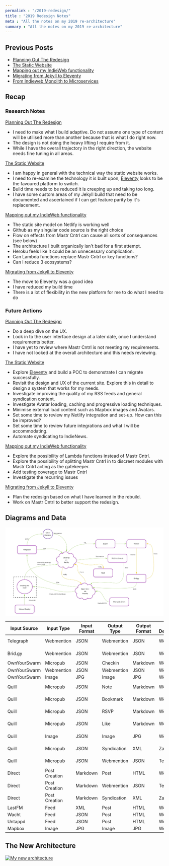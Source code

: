 ```yaml
---
permalink : "/2019-redesign/"
title : "2019 Redesign Notes"
meta : "All the notes on my 2019 re-architecture"
summary : "All the notes on my 2019 re-architecture"
---
```

## Previous Posts

- [Planning Out The Redesign](/articles/2019/06/19/21-00/)
- [The Static Website](/articles/2019/06/30/22-00/)
- [Mapping out my IndieWeb functionality](/articles/2019/09/07/12-00/)
- [Migrating from Jekyll to Eleventy](/articles/2020/03/16/16-00/)
- [From Indieweb Monolith to Microservices](/articles/2020/07/16/16-20/)

## Recap

### Research Notes

[Planning Out The Redesign](/articles/2019/06/19/21-00/)

- I need to make what I build adaptive. Do not assume one type of content will be utilised more than another because that is what I do right now.
- The design is not doing the heavy lifting I require from it.
- While I have the overall trajectory in the right direction, the website needs fine tuning in all areas.

[The Static Website](/articles/2019/06/30/22-00/)

- I am happy in general with the technical way the static website works.
- I need to re-examine the technology it is built upon, [Eleventy](https://www.11ty.io/) looks to be the favoured platform to switch.
- Build time needs to be reduced it is creeping up and taking too long.
- I have some custom areas of my Jekyll build that need to be documented and ascertained if I can get feature parity by it's replacement.

[Mapping out my IndieWeb functionality](/articles/2019/09/07/12-00/)

- The static site model on Netlify is working well
- Github as my singular code source is the right choice
- Flow on effects from Mastr Cntrl can cause all sorts of consequences (see below)
- The architecture I built organically isn't bad for a first attempt.
- Heroku feels like it could be an unnecessary complication.
- Can Lambda functions replace Mastr Cntrl or key functions?
- Can I reduce 3 ecosystems?

[Migrating from Jekyll to Eleventy](/articles/2020/03/16/16-00/)

- The move to Eleventy was a good idea
- I have reduced my build time
- There is a lot of flexibility in the new platform for me to do what I need to do

### Future Actions

[Planning Out The Redesign](/articles/2019/06/19/21-00/)

- Do a deep dive on the UX.
- Look in to the user interface design at a later date, once I understand requirements better.
- I have yet to review where Mastr Cntrl is not meeting my requirements.
- I have not looked at the overall architecture and this needs reviewing.

[The Static Website](/articles/2019/06/30/22-00/)

- Explore [Eleventy](https://www.11ty.io/) and build a POC to demonstrate I can migrate successfully.
- Revisit the design and UX of the current site. Explore this in detail to design a system that works for my needs.
- Investigate improving the quality of my RSS feeds and general syndication content.
- Investigate Avatar loading, caching and progressive loading techniques.
- Minimise external load content such as Mapbox images and Avatars.
- Set some time to review my Netlify integration and set-up. How can this be improved?
- Set some time to review future integrations and what I will be accommodating.
- Automate syndicating to IndieNews.

[Mapping out my IndieWeb functionality](/articles/2019/09/07/12-00/)

- Explore the possibility of Lambda functions instead of Mastr Cntrl.
- Explore the possibility of splitting Mastr Cntrl in to discreet modules with Mastr Cntrl acting as the gatekeeper.
- Add testing coverage to Mastr Cntrl
- Investigate the recurring issues

[Migrating from Jekyll to Eleventy](/articles/2020/03/16/16-00/)

- Plan the redesign based on what I have learned in the rebuild.
- Work on Mastr Cntrl to better support the redesign.

## Diagrams and Data

<a href="/images/blog/2019-08-27/architecture.jpg"><img src="/images/blog/2019-08-27/architecture.jpg" width="612" alt="My current architecture" class="w-100"/></a>

<div class="w-100 overflow-x-scroll mb3 ">
<table class="w-100 f7 ">
    <thead>
    <tr class="white">
        <th class="bg-black pa7">Input Source</th>
        <th class="bg-black pa7 ">Input Type</th>
        <th class="bg-black pa7 ">Input Format</th>
        <th class="bg-black pa7 ">Output Type</th>
        <th class="bg-black pa7 ">Output Format</th>
        <th class="bg-black pa7 ">Output Destination</th>
        <th class="bg-black pa7 ">Intended Audience</th>
        <th class="bg-black pa7 ">Purpose</th>
        <th class="bg-black pa7 ">Importance</th>
</tr>
</thead>
<tbody>
    <tr>
    <td class="pa7">Telegraph</td>
    <td class="pa7">Webmention</td>
    <td class="pa7">JSON</td>
    <td class="pa7">Webmention</td>
    <td class="pa7">JSON</td>
    <td class="pa7">Website</td>
    <td class="pa7">All</td>
    <td class="pa7">Share With Community</td>
    <td class="pa7 tc">2</td>
</tr>
<tr>
    <td class="pa7">Brid.gy</td>
    <td class="pa7">Webmention</td>
    <td class="pa7">JSON</td>
    <td class="pa7">Webmention</td>
    <td class="pa7">JSON</td>
    <td class="pa7">Website</td>
    <td class="pa7">All</td>
    <td class="pa7">Share With Community</td>
    <td class="pa7 tc">2</td>
</tr>
<tr>
    <td class="pa7">OwnYourSwarm</td>
    <td class="pa7">Micropub</td>
    <td class="pa7">JSON</td>
    <td class="pa7">Checkin</td>
    <td class="pa7">Markdown</td>
    <td class="pa7">Website</td>
    <td class="pa7">Me</td>
    <td class="pa7">Record Life</td>
    <td class="pa7 tc">3</td>
</tr>
<tr>
    <td class="pa7">OwnYourSwarm</td>
    <td class="pa7">Webmention</td>
    <td class="pa7">JSON</td>
    <td class="pa7">Webmention</td>
    <td class="pa7">JSON</td>
    <td class="pa7">Website</td>
    <td class="pa7">Me</td>
    <td class="pa7">Record Life</td>
    <td class="pa7 tc">3</td>
</tr>
<tr>
    <td class="pa7">OwnYourSwarm</td>
    <td class="pa7">Image</td>
    <td class="pa7">JPG</td>
    <td class="pa7">Image</td>
    <td class="pa7">JPG</td>
    <td class="pa7">Website</td>
    <td class="pa7">Me</td>
    <td class="pa7">Record Life</td>
    <td class="pa7 tc">3</td>
</tr>
<tr>
    <td class="pa7">Quill</td>
    <td class="pa7">Micropub</td>
    <td class="pa7">JSON</td>
    <td class="pa7">Note</td>
    <td class="pa7">Markdown</td>
    <td class="pa7">Website</td>
    <td class="pa7">All</td>
    <td class="pa7">Share With Community</td>
    <td class="pa7 tc">2</td>
</tr>
<tr>
    <td class="pa7">Quill</td>
    <td class="pa7">Micropub</td>
    <td class="pa7">JSON</td>
    <td class="pa7">Bookmark</td>
    <td class="pa7">Markdown</td>
    <td class="pa7">Website</td>
    <td class="pa7">All</td>
    <td class="pa7">Share With Community</td>
    <td class="pa7 tc">2</td>
</tr>
<tr>
    <td class="pa7">Quill</td>
    <td class="pa7">Micropub</td>
    <td class="pa7">JSON</td>
    <td class="pa7">RSVP</td>
    <td class="pa7">Markdown</td>
    <td class="pa7">Website</td>
    <td class="pa7">All</td>
    <td class="pa7">Share With Community</td>
    <td class="pa7 tc">2</td>

</tr>
<tr>
    <td class="pa7">Quill</td>
    <td class="pa7">Micropub</td>
    <td class="pa7">JSON</td>
    <td class="pa7">Like</td>
    <td class="pa7">Markdown</td>
    <td class="pa7">Website</td>
    <td class="pa7">All</td>
    <td class="pa7">Share With Community</td>
    <td class="pa7 tc">2</td>
</tr>
<tr>
    <td class="pa7">Quill</td>
    <td class="pa7">Image</td>
    <td class="pa7">JSON</td>
    <td class="pa7">Image</td>
    <td class="pa7">JPG</td>
    <td class="pa7">Website</td>
    <td class="pa7">All</td>
    <td class="pa7">Share With Community</td>
    <td class="pa7 tc">2</td>
</tr>
<tr>
    <td class="pa7">Quill</td>
    <td class="pa7">Micropub</td>
    <td class="pa7">JSON</td>
    <td class="pa7">Syndication</td>
    <td class="pa7">XML</td>
    <td class="pa7">Zapier</td>
    <td class="pa7">All</td>
    <td class="pa7">Share With Community</td>
    <td class="pa7 tc">2</td>
</tr>
<tr>
    <td class="pa7">Quill</td>
    <td class="pa7">Micropub</td>
    <td class="pa7">JSON</td>
    <td class="pa7">Webmention</td>
    <td class="pa7">JSON</td>
    <td class="pa7">Telegraph</td>
    <td class="pa7">All</td>
    <td class="pa7">Share With Community</td>
    <td class="pa7 tc">2</td>
</tr>
<tr>
    <td class="pa7">Direct</td>
    <td class="pa7">Post Creation</td>
    <td class="pa7">Markdown</td>
    <td class="pa7">Post</td>
    <td class="pa7">HTML</td>
    <td class="pa7">Website</td>
    <td class="pa7">All</td>
    <td class="pa7">Share With Community</td>
    <td class="pa7 tc">1</td>
</tr>
<tr>
    <td class="pa7">Direct</td>
    <td class="pa7">Post Creation</td>
    <td class="pa7">Markdown</td>
    <td class="pa7">Webmention</td>
    <td class="pa7">JSON</td>
    <td class="pa7">Telegraph</td>
    <td class="pa7">All</td>
    <td class="pa7">Share With Community</td>
    <td class="pa7 tc">1</td>
</tr>
<tr>
    <td class="pa7">Direct</td>
    <td class="pa7">Post Creation</td>
    <td class="pa7">Markdown</td>
    <td class="pa7">Syndication</td>
    <td class="pa7">XML</td>
    <td class="pa7">Zapier</td>
    <td class="pa7">All</td>
    <td class="pa7">Share With Community</td>
    <td class="pa7 tc">1</td>
</tr>
<tr>
    <td class="pa7">LastFM</td>
    <td class="pa7">Feed</td>
    <td class="pa7">XML</td>
    <td class="pa7">Post</td>
    <td class="pa7">HTML</td>
    <td class="pa7">Website</td>
    <td class="pa7">Me</td>
    <td class="pa7">Record Life</td>
    <td class="pa7 tc">3</td>
</tr>
<tr>
    <td class="pa7">Wacht</td>
    <td class="pa7">Feed</td>
    <td class="pa7">JSON</td>
    <td class="pa7">Post</td>
    <td class="pa7">HTML</td>
    <td class="pa7">Website</td>
    <td class="pa7">Me</td>
    <td class="pa7">Record Life</td>
    <td class="pa7 tc">3</td>
</tr>
<tr>
    <td class="pa7">Untappd</td>
    <td class="pa7">Feed</td>
    <td class="pa7">JSON</td>
    <td class="pa7">Post</td>
    <td class="pa7">HTML</td>
    <td class="pa7">Website</td>
    <td class="pa7">Me</td>
    <td class="pa7">Record Life</td>
    <td class="pa7 tc">3</td>
</tr>
<tr>
    <td class="pa7">Mapbox</td>
    <td class="pa7">Image</td>
    <td class="pa7">JPG</td>
    <td class="pa7">Image</td>
    <td class="pa7">JPG</td>
    <td class="pa7">Website</td>
    <td class="pa7">Me</td>
    <td class="pa7">Record Life</td>
    <td class="pa7 tc">3</td>
</tr>
</tbody>
</table>
</div>

## The New Architecture

[![My new architecture](/images/blog/2020-07-16/new-architecture-v2.jpg "My new architecture")](/images/blog/2020-07-16/new-architecture-v2.jpg)
